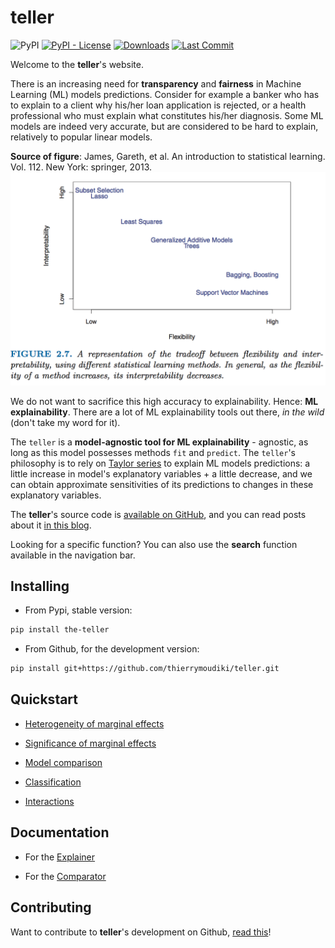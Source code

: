 # teller

![PyPI](https://img.shields.io/pypi/v/the-teller) [![PyPI - License](https://img.shields.io/pypi/l/the-teller)](https://github.com/thierrymoudiki/teller/blob/master/LICENSE) [![Downloads](https://pepy.tech/badge/the-teller)](https://pepy.tech/project/the-teller) [![Last Commit](https://img.shields.io/github/last-commit/Techtonique/teller)](https://github.com/Techtonique/teller)


Welcome to the __teller__'s website.

There is an increasing need for __transparency__ and __fairness__ in Machine Learning (ML) models  predictions. Consider for example a banker who has to explain to a client why his/her loan application is rejected, or a health professional who must explain what constitutes his/her diagnosis. Some ML models are indeed very accurate, but are considered to be hard to explain, relatively to popular linear models. 


__Source of figure__: James, Gareth, et al. An introduction to statistical learning. Vol. 112. New York: springer, 2013.
![Source: James, Gareth, et al. An introduction to statistical learning. Vol. 112. New York: springer, 2013.](image1.png)

We do not want to sacrifice this high accuracy to explainability.  Hence: __ML explainability__. There are a lot of ML explainability tools out there, _in the wild_ (don't take my word for it).

The `teller` is a __model-agnostic tool for ML explainability__ - agnostic, as long as  this model possesses methods `fit` and `predict`. The `teller`'s philosophy is to rely on [Taylor series](https://en.wikipedia.org/wiki/Taylor_series) to explain ML models predictions: a little increase in model's explanatory variables + a little decrease, and we can obtain approximate sensitivities of its predictions to changes in these explanatory variables. 


The __teller__'s source code is [available on GitHub](https://github.com/Techtonique/teller), and you can read posts about it [in this blog](https://thierrymoudiki.github.io/blog/#ExplainableML).

Looking for a specific function? You can also use the __search__ function available in the navigation bar.

## Installing

- From Pypi, stable version:

```bash
pip install the-teller
```

- From Github, for the development version: 

```bash
pip install git+https://github.com/thierrymoudiki/teller.git
```

## Quickstart 

- [Heterogeneity of marginal effects](https://github.com/Techtonique/teller/blob/master/teller/demo/thierrymoudiki_011119_boston_housing.ipynb)

- [Significance of marginal effects](https://github.com/Techtonique/teller/blob/master/teller/demo/thierrymoudiki_081119_boston_housing.ipynb)

- [Model comparison](https://github.com/Techtonique/teller/blob/master/teller/demo/thierrymoudiki_151119_boston_housing.ipynb)

- [Classification](https://github.com/Techtonique/teller/blob/master/teller/demo/thierrymoudiki_041219_breast_cancer_classif.ipynb)

- [Interactions](https://github.com/Techtonique/teller/blob/master/teller/demo/thierrymoudiki_041219_boston_housing_interactions.ipynb)

## Documentation

- For the [Explainer](documentation/explainer.md)

- For the [Comparator](documentation/comparator.md)


## Contributing

Want to contribute to __teller__'s development on Github, [read this](CONTRIBUTING.md)!